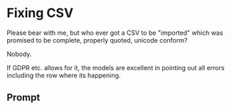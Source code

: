 # Fixing CSV

Please bear with me, but who ever got a CSV to be "imported" which was promised to be complete, properly quoted, unicode conform?

Nobody.

If GDPR etc. allows for it, the models are excellent in pointing out all errors including the row where its happening.

## Prompt

